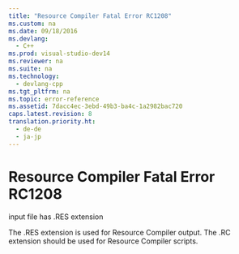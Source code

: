 ```yaml
---
title: "Resource Compiler Fatal Error RC1208"
ms.custom: na
ms.date: 09/18/2016
ms.devlang: 
  - C++
ms.prod: visual-studio-dev14
ms.reviewer: na
ms.suite: na
ms.technology: 
  - devlang-cpp
ms.tgt_pltfrm: na
ms.topic: error-reference
ms.assetid: 7dacc4ec-3ebd-49b3-ba4c-1a2982bac720
caps.latest.revision: 8
translation.priority.ht: 
  - de-de
  - ja-jp
---
```

# Resource Compiler Fatal Error RC1208
input file has .RES extension  
  
 The .RES extension is used for Resource Compiler output. The .RC extension should be used for Resource Compiler scripts.